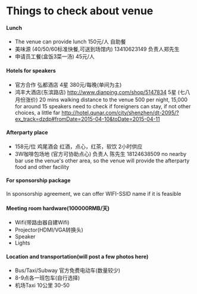 Things to check about venue
===========================

#### Lunch

* The venue can provide lunch 150元/人 自助餐
* 美味源 (40/50/60标准快餐,可送到场馆内) 13410623149 负责人郑先生
* 申请员工餐(盒饭3菜一汤) 45元/人

#### Hotels for speakers

* 官方合作 弘都酒店 4星 380元/每晚(单间为主)
* 鸿丰大酒店(东滨路店) http://www.dianping.com/shop/5147834 5星 (七八月份涨价)
  20 mins walking distance to the venue
  500 per night, 15,000 for around 15 speakers
  need to check if foreigners can stay, if not
  other choices, a little far
  http://hotel.qunar.com/city/shenzhen/dt-2095/?ex_track=dzdp#fromDate=2015-04-10&toDate=2015-04-11

#### Afterparty place

* 158元/位 鸡尾酒会 红酒，点心，红茶，软饮 2小时供应
* 3W咖啡包场地 (官方可协助点心)
  负责人 陈先生 18124638509
  no nearby bar
  use the venue's other area, so the venue will provide the afterparty food and other facility

#### For sponsorship package

In sponsorship agreement, we can offer WIFI-SSID name if it is feasible

#### Meeting room hardware(100000RMB/天)

* Wifi(带路由器自建Wifi)
* Projector(HDMI/VGA转换头)
* Speaker
* Lights

#### Location and transportation(will post a few photos here)

* Bus/Taxi/Subway 官方免费电动车(数量较少)
* 8-9点各一班包车(自行选择)
* 机场Taxi 10公里 30-50
